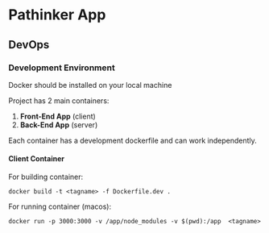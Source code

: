 # Pathinker App



## DevOps

### Development Environment

Docker should be installed on your local machine

Project has 2 main containers:

1. **Front-End App** (client)
2. **Back-End App** (server)

Each container has a development dockerfile and can work independently. 

#### Client Container

For building container:

`docker build -t <tagname> -f Dockerfile.dev .`

For running container (macos):

`docker run -p 3000:3000 -v /app/node_modules -v $(pwd):/app  <tagname>`
